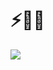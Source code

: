 
# ⚡👨‍💻 

<a href="https://github.com/mrcsantos1">
  <img align="center" src="https://github-readme-stats.vercel.app/api/top-langs/?username=mrcsantos1&layout=compact&theme=dark&hide_langs_below=1" />
</a>
